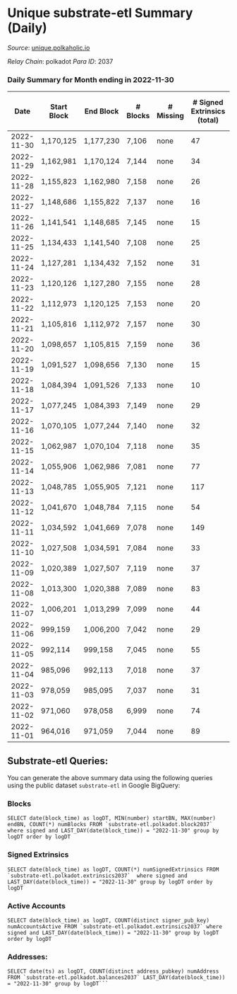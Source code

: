 # Unique substrate-etl Summary (Daily)

_Source_: [unique.polkaholic.io](https://unique.polkaholic.io)

*Relay Chain*: polkadot
*Para ID*: 2037



### Daily Summary for Month ending in 2022-11-30


| Date | Start Block | End Block | # Blocks | # Missing | # Signed Extrinsics (total) | # Active Accounts | # Addresses with Balances | # Events | # Transfers | # XCM Transfers In | # XCM Transfers Out |
| ---- | ----------- | --------- | -------- | --------- | --------------------------- | ----------------- | ------------------------- | -------- | ----------- | ------------------ | ------------------- |
| 2022-11-30 | 1,170,125 | 1,177,230 | 7,106 | none | 47 | 23 | 15,788 | 15,511 | 34  |   |   |
| 2022-11-29 | 1,162,981 | 1,170,124 | 7,144 | none | 34 | 27 |  | 15,468 | 16  |   |   |
| 2022-11-28 | 1,155,823 | 1,162,980 | 7,158 | none | 26 | 21 |  | 15,474 | 12  |   |   |
| 2022-11-27 | 1,148,686 | 1,155,822 | 7,137 | none | 16 | 12 |  | 15,353 | 3  |   |   |
| 2022-11-26 | 1,141,541 | 1,148,685 | 7,145 | none | 15 | 12 |  | 15,369 | 6  |   |   |
| 2022-11-25 | 1,134,433 | 1,141,540 | 7,108 | none | 25 | 18 |  | 15,494 | 19  |   |   |
| 2022-11-24 | 1,127,281 | 1,134,432 | 7,152 | none | 31 | 20 |  | 15,466 | 18  |   |   |
| 2022-11-23 | 1,120,126 | 1,127,280 | 7,155 | none | 28 | 19 |  | 15,566 | 9  |   |   |
| 2022-11-22 | 1,112,973 | 1,120,125 | 7,153 | none | 20 | 14 |  | 15,535 | 12  |   |   |
| 2022-11-21 | 1,105,816 | 1,112,972 | 7,157 | none | 30 | 17 |  | 15,503 | 18  |   |   |
| 2022-11-20 | 1,098,657 | 1,105,815 | 7,159 | none | 36 | 25 |  | 15,526 | 20  |   |   |
| 2022-11-19 | 1,091,527 | 1,098,656 | 7,130 | none | 15 | 9 |  | 15,592 | 24  |   |   |
| 2022-11-18 | 1,084,394 | 1,091,526 | 7,133 | none | 10 | 9 |  | 15,412 | 5  |   |   |
| 2022-11-17 | 1,077,245 | 1,084,393 | 7,149 | none | 29 | 15 |  | 15,492 | 18  |   |   |
| 2022-11-16 | 1,070,105 | 1,077,244 | 7,140 | none | 32 | 8 |  | 15,443 | 28  |   |   |
| 2022-11-15 | 1,062,987 | 1,070,104 | 7,118 | none | 35 | 18 |  | 15,419 | 24  |   |   |
| 2022-11-14 | 1,055,906 | 1,062,986 | 7,081 | none | 77 | 36 |  | 15,553 | 61  |   |   |
| 2022-11-13 | 1,048,785 | 1,055,905 | 7,121 | none | 117 | 33 |  | 15,852 | 94  |   |   |
| 2022-11-12 | 1,041,670 | 1,048,784 | 7,115 | none | 54 | 22 |  | 15,509 | 40  |   |   |
| 2022-11-11 | 1,034,592 | 1,041,669 | 7,078 | none | 149 | 17 |  | 15,908 | 139  |   |   |
| 2022-11-10 | 1,027,508 | 1,034,591 | 7,084 | none | 33 | 15 |  | 15,336 | 20  |   |   |
| 2022-11-09 | 1,020,389 | 1,027,507 | 7,119 | none | 37 | 16 |  | 15,430 | 30  |   |   |
| 2022-11-08 | 1,013,300 | 1,020,388 | 7,089 | none | 83 | 36 |  | 15,859 | 61  |   |   |
| 2022-11-07 | 1,006,201 | 1,013,299 | 7,099 | none | 44 | 28 |  | 15,451 | 29  |   |   |
| 2022-11-06 | 999,159 | 1,006,200 | 7,042 | none | 29 | 21 |  | 15,224 | 17  |   |   |
| 2022-11-05 | 992,114 | 999,158 | 7,045 | none | 55 | 36 |  | 15,365 | 35  |   |   |
| 2022-11-04 | 985,096 | 992,113 | 7,018 | none | 37 | 22 |  | 15,235 | 19  |   |   |
| 2022-11-03 | 978,059 | 985,095 | 7,037 | none | 31 | 24 | 15,603 | 15,225 | 17  |   |   |
| 2022-11-02 | 971,060 | 978,058 | 6,999 | none | 74 | 46 | 15,598 | 15,367 | 41  |   |   |
| 2022-11-01 | 964,016 | 971,059 | 7,044 | none | 89 | 31 | 15,595 | 15,525 | 65  |   |   |

## Substrate-etl Queries:
You can generate the above summary data using the following queries using the public dataset `substrate-etl` in Google BigQuery:


### Blocks
```
SELECT date(block_time) as logDT, MIN(number) startBN, MAX(number) endBN, COUNT(*) numBlocks FROM `substrate-etl.polkadot.block2037`  where signed and LAST_DAY(date(block_time)) = "2022-11-30" group by logDT order by logDT
```


### Signed Extrinsics
```
SELECT date(block_time) as logDT, COUNT(*) numSignedExtrinsics FROM `substrate-etl.polkadot.extrinsics2037`  where signed and LAST_DAY(date(block_time)) = "2022-11-30" group by logDT order by logDT
```


### Active Accounts
```
SELECT date(block_time) as logDT, COUNT(distinct signer_pub_key) numAccountsActive FROM `substrate-etl.polkadot.extrinsics2037` where signed and LAST_DAY(date(block_time)) = "2022-11-30" group by logDT order by logDT
```


### Addresses:
```
SELECT date(ts) as logDT, COUNT(distinct address_pubkey) numAddress FROM `substrate-etl.polkadot.balances2037` LAST_DAY(date(block_time)) = "2022-11-30" group by logDT```

